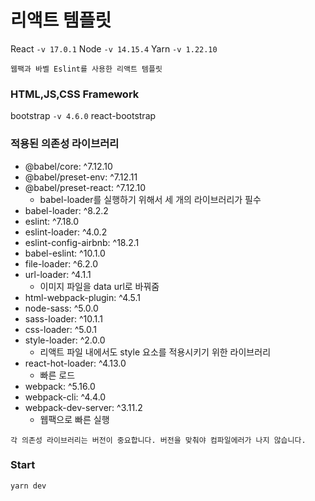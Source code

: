 # 리액트 템플릿
React `-v 17.0.1`
Node `-v 14.15.4`
Yarn `-v 1.22.10`



```웹팩과 바벨 Eslint를 사용한 리액트 템플릿```



### HTML,JS,CSS Framework
bootstrap `-v 4.6.0`
react-bootstrap



### 적용된 의존성 라이브러리
- @babel/core: ^7.12.10
- @babel/preset-env: ^7.12.11
- @babel/preset-react: ^7.12.10
  - babel-loader를 실행하기 위해서 세 개의 라이브러리가 필수
- babel-loader: ^8.2.2
- eslint: ^7.18.0
- eslint-loader: ^4.0.2
- eslint-config-airbnb: ^18.2.1
- babel-eslint: ^10.1.0
- file-loader: ^6.2.0
- url-loader: ^4.1.1
  - 이미지 파일을 data url로 바꿔줌
- html-webpack-plugin: ^4.5.1
- node-sass: ^5.0.0
- sass-loader: ^10.1.1
- css-loader: ^5.0.1
- style-loader: ^2.0.0
  - 리액트 파일 내에서도 style 요소를 적용시키기 위한 라이브러리
- react-hot-loader: ^4.13.0
  - 빠른 로드
- webpack: ^5.16.0
- webpack-cli: ^4.4.0
- webpack-dev-server: ^3.11.2
  - 웹팩으로 빠른 실행


```각 의존성 라이브러리는 버전이 중요합니다. 버전을 맞춰야 컴파일에러가 나지 않습니다.```



### Start
`yarn dev`